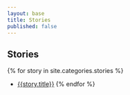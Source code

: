 ```yaml
---
layout: base
title: Stories
published: false
---
```


## Stories

{% for story in site.categories.stories %}
  - [{{story.title}}]({{story.url}})
{% endfor %}
